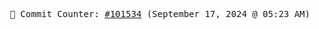 <p align="center">
    <samp>
        📮 Commit Counter: <a href="https://github.com/Javascript-void0/Javascript-void0/commits/main">#101534</a> (September 17, 2024 @ 05:23 AM)
    </samp>
</p>